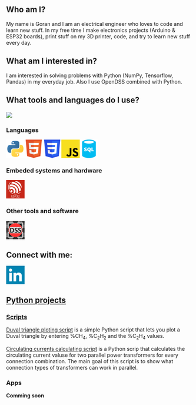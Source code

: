 ## Who am I?
My name is Goran and I am an electrical engineer who loves to code and learn new stuff. In my free time I make electronics projects (Arduino & ESP32 boards), print stuff on my 3D printer, code, and try to learn new stuff every day. 

## What am I interested in?
I am interested in solving problems with Python (NumPy, Tensorflow, Pandas) in my everyday job. Also I use OpenDSS combined with Python. 

## What tools and languages do I use?


<img align="center" class="img" src="https://github-readme-stats.vercel.app/api/top-langs/?username=gsostarko&hide=jupyter%20notebook&theme=apprentice&langs_count=5" />


### Languages
<img align="left" alt="python" width="50px" src="./img/python-svgrepo-com.svg"/>
<img align="left" alt="html5" width="50px" src="./img/html5-svgrepo-com.svg"/>
<img align="left" alt="css3" width="50px" src="./img/css3-svgrepo-com.svg"/>
<img align="left" alt="javascritp" width="50px" src="./img/javascript-svgrepo-com.svg"/>
<img align="left" alt="sql" width="50px" src="./img/sql-database-generic-svgrepo-com.svg"/>
<br><br><br>

### Embeded systems and hardware
<img align="left" alt="esp32" width="50px" src="./img/esp32.jpg"/>
<br><br><br>

### Other tools and software
<img align="left" alt="opendss" width="50px" src="./img/opendss.webp"/>
<br><br><br>

## Connect with me:

<a href="https://www.linkedin.com/in/goran-%C5%A1ostarko-b6a10647/"> <img align="left" alt="gsostarko" width="50px" src="./img/linkedin-svgrepo-com.svg"/><br><br><br>
  
## Python projects
### Scripts
[Duval triangle ploting script](https://github.com/gsostarko/duval_triangle) is a simple Python script that lets you plot a Duval triangle by entering %CH<sub>4</sub>, %C<sub>2</sub>H<sub>2</sub> and the %C<sub>2</sub>H<sub>4</sub> values.

[Circulating currents calculating script](https://github.com/gsostarko/circulating_currents) is a Python scrip that calculates the circulating current valuse for two parallel power transformers for every connection combination. The main goal of this script is to show what connection types of transformers can work in parallel.

### Apps 
**Comming soon**

